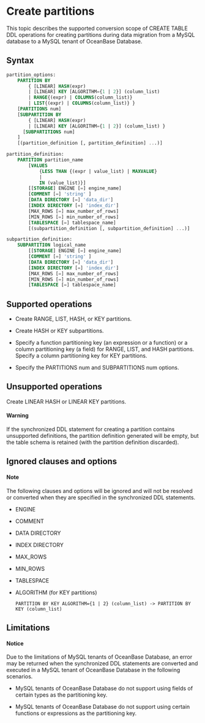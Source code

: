 # Create partitions

This topic describes the supported conversion scope of CREATE TABLE DDL operations for creating partitions during data migration from a MySQL database to a MySQL tenant of OceanBase Database.

## Syntax

```sql
partition_options:
    PARTITION BY
        { [LINEAR] HASH(expr)
        | [LINEAR] KEY [ALGORITHM={1 | 2}] (column_list)
        | RANGE{(expr) | COLUMNS(column_list)}
        | LIST{(expr) | COLUMNS(column_list)} }
    [PARTITIONS num]
    [SUBPARTITION BY
        { [LINEAR] HASH(expr)
        | [LINEAR] KEY [ALGORITHM={1 | 2}] (column_list) }
      [SUBPARTITIONS num]
    ]
    [(partition_definition [, partition_definition] ...)]

partition_definition:
    PARTITION partition_name
        [VALUES
            {LESS THAN {(expr | value_list) | MAXVALUE}
            |
            IN (value_list)}]
        [[STORAGE] ENGINE [=] engine_name]
        [COMMENT [=] 'string' ]
        [DATA DIRECTORY [=] 'data_dir']
        [INDEX DIRECTORY [=] 'index_dir']
        [MAX_ROWS [=] max_number_of_rows]
        [MIN_ROWS [=] min_number_of_rows]
        [TABLESPACE [=] tablespace_name]
        [(subpartition_definition [, subpartition_definition] ...)]

subpartition_definition:
    SUBPARTITION logical_name
        [[STORAGE] ENGINE [=] engine_name]
        [COMMENT [=] 'string' ]
        [DATA DIRECTORY [=] 'data_dir']
        [INDEX DIRECTORY [=] 'index_dir']
        [MAX_ROWS [=] max_number_of_rows]
        [MIN_ROWS [=] min_number_of_rows]
        [TABLESPACE [=] tablespace_name]
```

## Supported operations

* Create RANGE, LIST, HASH, or KEY partitions.

* Create HASH or KEY subpartitions.

* Specify a function partitioning key (an expression or a function) or a column partitioning key (a field) for RANGE, LIST, and HASH partitions. Specify a column partitioning key for KEY partitions.

* Specify the PARTITIONS num and SUBPARTITIONS num options.

## Unsupported operations

Create LINEAR HASH or LINEAR KEY partitions.

  <main id="notice" type='alert'>
    <h4>Warning</h4>
    <p>If the synchronized DDL statement for creating a partition contains unsupported definitions, the partition definition generated will be empty, but the table schema is retained (with the partition definition discarded). </p>
  </main>

## Ignored clauses and options

  <main id="notice" type='explain'>
    <h4>Note</h4>
    <p>The following clauses and options will be ignored and will not be resolved or converted when they are specified in the synchronized DDL statements. </p>
  </main>

* ENGINE

* COMMENT

* DATA DIRECTORY

* INDEX DIRECTORY

* MAX_ROWS

* MIN_ROWS

* TABLESPACE

* ALGORITHM (for KEY partitions)

   `PARTITION BY KEY ALGORITHM={1 | 2} (column_list) -> PARTITION BY KEY (column_list)`

## Limitations

  <main id="notice" type='notice'>
    <h4>Notice</h4>
    <p>Due to the limitations of MySQL tenants of OceanBase Database, an error may be returned when the synchronized DDL statements are converted and executed in a MySQL tenant of OceanBase Database in the following scenarios. </p>
  </main>

* MySQL tenants of OceanBase Database do not support using fields of certain types as the partitioning key.

* MySQL tenants of OceanBase Database do not support using certain functions or expressions as the partitioning key.
